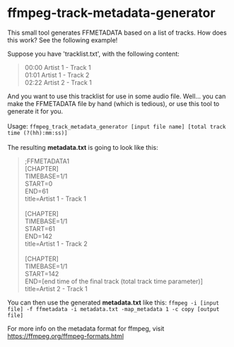 # ffmpeg-track-metadata-generator
This small tool generates FFMETADATA based on a list of tracks. How does this work? See the following example!

Suppose you have 'tracklist.txt', with the following content:
>00:00 Artist 1 - Track 1\
>01:01 Artist 1 - Track 2\
>02:22 Artist 2 - Track 1

And you want to use this tracklist for use in some audio file. Well... you can make the FFMETADATA file by hand (which is tedious), or use this tool to generate it for you.\
\
Usage: `ffmpeg_track_metadata_generator [input file name] [total track time (?(hh):mm:ss)]`\
\
The resulting **metadata.txt** is going to look like this:
>;FFMETADATA1\
>[CHAPTER]\
>TIMEBASE=1/1\
>START=0\
>END=61\
>title=Artist 1 - Track 1\
>\
>[CHAPTER]\
>TIMEBASE=1/1\
>START=61\
>END=142\
>title=Artist 1 - Track 2\
>\
>[CHAPTER]\
>TIMEBASE=1/1\
>START=142\
>END=[end time of the final track (total track time parameter)]\
>title=Artist 2 - Track 1

You can then use the generated **metadata.txt** like this: `ffmpeg -i [input file] -f ffmetadata -i metadata.txt -map_metadata 1 -c copy [output file]`

For more info on the metadata format for ffmpeg, visit https://ffmpeg.org/ffmpeg-formats.html